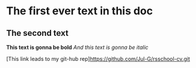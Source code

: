 # The first ever text in this doc
## The second text

**This text is gonna be bold**
*And this text is gonna be italic*

[This link leads to my git-hub rep]https://github.com/Jul-G/rsschool-cv.git 
